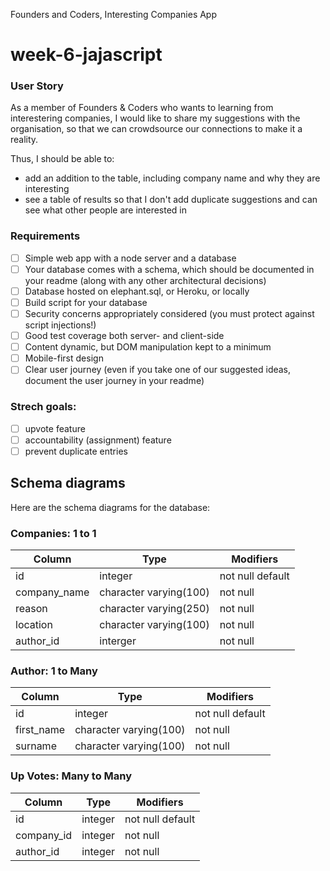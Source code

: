 Founders and Coders, Interesting Companies App

# week-6-jajascript

### User Story 

As a member of Founders & Coders who wants to learning from interestering companies, I would like to share my suggestions with the organisation, so that we can crowdsource our connections to make it a reality. 

Thus, I should be able to: 
* add an addition to the table, including company name and why they are interesting
* see a table of results so that I don't add duplicate suggestions and can see what other people are interested in

### Requirements

- [ ] Simple web app with a node server and a database
- [ ] Your database comes with a schema, which should be documented in your readme (along with any other architectural decisions)
- [ ] Database hosted on elephant.sql, or Heroku, or locally
- [ ] Build script for your database
- [ ] Security concerns appropriately considered (you must protect against script injections!)
- [ ] Good test coverage both server- and client-side
- [ ] Content dynamic, but DOM manipulation kept to a minimum
- [ ] Mobile-first design
- [ ] Clear user journey (even if you take one of our suggested ideas, document the user journey in your readme)

### Strech goals:
- [ ] upvote feature
- [ ] accountability (assignment) feature
- [ ] prevent duplicate entries 

## Schema diagrams

Here are the schema diagrams for the database:

### Companies: 1 to 1
Column | Type | Modifiers
--- | --- | ---
id | integer | not null default
company_name | character varying(100) | not null
reason | character varying(250) | not null
location | character varying(100) | not null
author_id | interger | not null

### Author: 1 to Many

Column | Type | Modifiers
--- | --- | ---
id | integer | not null default
first_name | character varying(100) | not null 
surname | character varying(100) | not null 

### Up Votes: Many to Many

Column | Type | Modifiers
--- | --- | ---
id | integer | not null default
company_id | integer | not null 
author_id | integer | not null 
